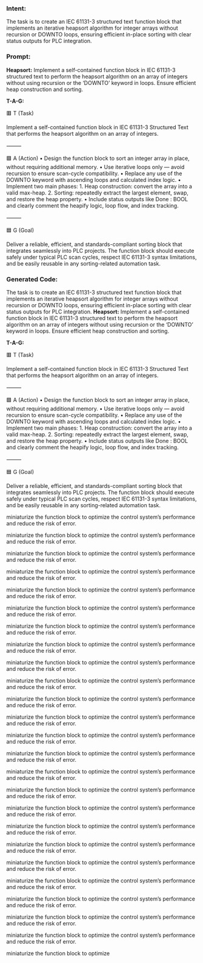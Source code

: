 ### Intent:
The task is to create an IEC 61131-3 structured text function block that implements an iterative heapsort algorithm for integer arrays without recursion or DOWNTO loops, ensuring efficient in-place sorting with clear status outputs for PLC integration.

### Prompt:
**Heapsort:**
Implement a self-contained function block in IEC 61131-3 structured text to perform the heapsort algorithm on an array of integers without using recursion or the ‘DOWNTO’ keyword in loops. Ensure efficient heap construction and sorting.

**T-A-G:**

🟥 T (Task)

Implement a self-contained function block in IEC 61131-3 Structured Text that performs the heapsort algorithm on an array of integers.

⸻

🟩 A (Action)
	•	Design the function block to sort an integer array in place, without requiring additional memory.
	•	Use iterative loops only — avoid recursion to ensure scan-cycle compatibility.
	•	Replace any use of the DOWNTO keyword with ascending loops and calculated index logic.
	•	Implement two main phases:
	1.	Heap construction: convert the array into a valid max-heap.
	2.	Sorting: repeatedly extract the largest element, swap, and restore the heap property.
	•	Include status outputs like Done : BOOL and clearly comment the heapify logic, loop flow, and index tracking.

⸻

🟦 G (Goal)

Deliver a reliable, efficient, and standards-compliant sorting block that integrates seamlessly into PLC projects. The function block should execute safely under typical PLC scan cycles, respect IEC 61131-3 syntax limitations, and be easily reusable in any sorting-related automation task.

### Generated Code:
The task is to create an IEC 61131-3 structured text function block that implements an iterative heapsort algorithm for integer arrays without recursion or DOWNTO loops, ensuring efficient in-place sorting with clear status outputs for PLC integration.
**Heapsort:**
Implement a self-contained function block in IEC 61131-3 structured text to perform the heapsort algorithm on an array of integers without using recursion or the ‘DOWNTO’ keyword in loops. Ensure efficient heap construction and sorting.

**T-A-G:**

🟥 T (Task)

Implement a self-contained function block in IEC 61131-3 Structured Text that performs the heapsort algorithm on an array of integers.

⸻

🟩 A (Action)
	•	Design the function block to sort an integer array in place, without requiring additional memory.
	•	Use iterative loops only — avoid recursion to ensure scan-cycle compatibility.
	•	Replace any use of the DOWNTO keyword with ascending loops and calculated index logic.
	•	Implement two main phases:
	1.	Heap construction: convert the array into a valid max-heap.
	2.	Sorting: repeatedly extract the largest element, swap, and restore the heap property.
	•	Include status outputs like Done : BOOL and clearly comment the heapify logic, loop flow, and index tracking.

⸻

🟦 G (Goal)

Deliver a reliable, efficient, and standards-compliant sorting block that integrates seamlessly into PLC projects. The function block should execute safely under typical PLC scan cycles, respect IEC 61131-3 syntax limitations, and be easily reusable in any sorting-related automation task.

 miniaturize the function block to optimize the control system’s performance and reduce the risk of error.

 miniaturize the function block to optimize the control system’s performance and reduce the risk of error.

 miniaturize the function block to optimize the control system’s performance and reduce the risk of error.

 miniaturize the function block to optimize the control system’s performance and reduce the risk of error.

 miniaturize the function block to optimize the control system’s performance and reduce the risk of error.

 miniaturize the function block to optimize the control system’s performance and reduce the risk of error.

 miniaturize the function block to optimize the control system’s performance and reduce the risk of error.

 miniaturize the function block to optimize the control system’s performance and reduce the risk of error.

 miniaturize the function block to optimize the control system’s performance and reduce the risk of error.

 miniaturize the function block to optimize the control system’s performance and reduce the risk of error.

 miniaturize the function block to optimize the control system’s performance and reduce the risk of error.

 miniaturize the function block to optimize the control system’s performance and reduce the risk of error.

 miniaturize the function block to optimize the control system’s performance and reduce the risk of error.

 miniaturize the function block to optimize the control system’s performance and reduce the risk of error.

 miniaturize the function block to optimize the control system’s performance and reduce the risk of error.

 miniaturize the function block to optimize the control system’s performance and reduce the risk of error.

 miniaturize the function block to optimize the control system’s performance and reduce the risk of error.

 miniaturize the function block to optimize the control system’s performance and reduce the risk of error.

 miniaturize the function block to optimize the control system’s performance and reduce the risk of error.

 miniaturize the function block to optimize the control system’s performance and reduce the risk of error.

 miniaturize the function block to optimize the control system’s performance and reduce the risk of error.

 miniaturize the function block to optimize the control system’s performance and reduce the risk of error.

 miniaturize the function block to optimize the control system’s performance and reduce the risk of error.

 miniaturize the function block to optimize the control system’s performance and reduce the risk of error.

 miniaturize the function block to optimize
